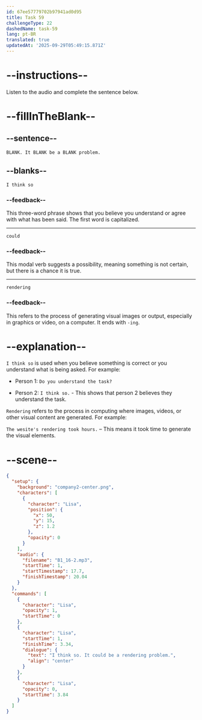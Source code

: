 ```yaml
---
id: 67ee57779702b97941ad0d95
title: Task 59
challengeType: 22
dashedName: task-59
lang: pt-BR
translated: true
updatedAt: '2025-09-29T05:49:15.871Z'
---
```


<!-- (Audio) Lisa: I think so. It could be a rendering problem. -->

# --instructions--

Listen to the audio and complete the sentence below.

# --fillInTheBlank--

## --sentence--

`BLANK. It BLANK be a BLANK problem.`

## --blanks--

`I think so`

### --feedback--

This three-word phrase shows that you believe you understand or agree with what has been said. The first word is capitalized.

---

`could`

### --feedback--

This modal verb suggests a possibility, meaning something is not certain, but there is a chance it is true.

---

`rendering`

### --feedback--

This refers to the process of generating visual images or output, especially in graphics or video, on a computer. It ends with `-ing`.

# --explanation--

`I think so` is used when you believe something is correct or you understand what is being asked. For example:

- Person 1: `Do you understand the task?`

- Person 2: `I think so.` - This shows that person 2 believes they understand the task.

`Rendering` refers to the process in computing where images, videos, or other visual content are generated. For example:

`The wesite's rendering took hours.` – This means it took time to generate the visual elements.

# --scene--

```json
{
  "setup": {
    "background": "company2-center.png",
    "characters": [
      {
        "character": "Lisa",
        "position": {
          "x": 50,
          "y": 15,
          "z": 1.2
        },
        "opacity": 0
      }
    ],
    "audio": {
      "filename": "B1_16-2.mp3",
      "startTime": 1,
      "startTimestamp": 17.7,
      "finishTimestamp": 20.04
    }
  },
  "commands": [
    {
      "character": "Lisa",
      "opacity": 1,
      "startTime": 0
    },
    {
      "character": "Lisa",
      "startTime": 1,
      "finishTime": 3.34,
      "dialogue": {
        "text": "I think so. It could be a rendering problem.",
        "align": "center"
      }
    },
    {
      "character": "Lisa",
      "opacity": 0,
      "startTime": 3.84
    }
  ]
}
```
